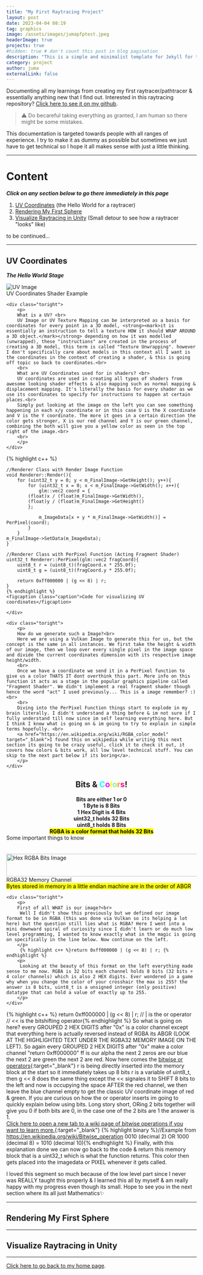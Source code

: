 ```yaml
---
title: "My First Raytracing Project"
layout: post
date: 2023-04-04 08:19
tag: graphics
image: /assets/images/jumapfptest.jpeg
headerImage: true
projects: true
#hidden: true # don't count this post in blog pagination
description: "This is a simple and minimalist template for Jekyll for those who likes to eat noodles."
category: project
author: juma
externalLink: false
---
```


Documenting all my learnings from creating my first raytracer/pathtracer & essentially anything new that I find out. Interested in this raytracing repository? [Click here to see it on my github](https://github.com/j-2k/Raytracing).

> :warning: Do becareful taking everything as granted, I am human so there might be some mistakes.

This documentation is targeted towards people with all ranges of experience. I try to make it as dummy as possible but sometimes we just have to get technical so I hope it all makes sense with just a little thinking. 

---

# Content

***Click on any section below to go there immediately in this page***

1. [UV Coordinates](#UV_Image) (the Hello World for a raytracer)
2. [Rendering My First Sphere](#Rendering_Sphere)
3. [Visualize Raytracing in Unity](#Visualize_Raytracing) (Small detour to see how a raytracer "looks" like)

to be continued...


---
<a name="UV_Image"></a>

## UV Coordinates
***The Hello World Stage***

<div class="side-by-side">
    <div class="toleft">
        <img class="image" src="/assets/raytracingproj/uvimage.png" alt="UV Image">
        <figcaption class="caption">UV Coordinates Shader Example</figcaption>
    </div>

    <div class="toright">
        <p>
        What is a UV? <br>
        UV Image or UV Texture Mapping can be interpreted as a basis for coordinates for every point in a 3D model, <strong><mark>it is essentially an instruction to tell a texture HOW it should WRAP AROUND a 3D object.</mark></strong> depending on how it was modelled (unwrapped), these "instructions" are created in the process of creating a 3D model, this term is called "Texture Unwrapping". however I don't specifically care about models in this context all I want is the coordinates in the context of creating a shader, & this is going off topic so back to coordinates.<br>
        <br>
        What are UV Coordinates used for in shaders? <br>
        UV coordinates are used in creating all types of shaders from awesome looking shader effects & also mapping such as normal mapping & displacement mapping. It's literally the basis for every shader as we use its coordinates to specify for instructions to happen at certain places.<br>
        Simply put looking at the image on the left you can see something happening in each x/y coordinate or in this case U is the X coordinate and V is the Y coordinate. The more it goes in a certain direction the color gets stronger, X is our red channel and Y is our green channel, combining the both will give you a yellow color as seen in the top right of the image.<br>
        <br>
        </p>
    </div>
</div>

<div class="side-by-side">
    <div class="toleft">
    {% highlight c++ %}

    //Renderer Class with Render Image Function
    void Renderer::Render(){
        for (uint32_t y = 0; y < m_FinalImage->GetHeight(); y++){
            for (uint32_t x = 0; x < m_FinalImage->GetWidth(); x++){
                glm::vec2 coord = {
			(float)x / (float)m_FinalImage->GetWidth(),
			(float)y / (float)m_FinalImage->GetHeight()
			};

                m_ImageData[x + y * m_FinalImage->GetWidth()] = PerPixel(coord);
            }
        }
    m_FinalImage->SetData(m_ImageData);
    }

    //Renderer Class with PerPixel Function (Acting Fragment Shader)
    uint32_t Renderer::PerPixel(glm::vec2 fragCoord){
	    uint8_t r = (uint8_t)(fragCoord.x * 255.0f);
	    uint8_t g = (uint8_t)(fragCoord.y * 255.0f);

	    return 0xff000000 | (g << 8) | r;
    }
    {% endhighlight %}
    <figcaption class="caption">Code for visualizing UV coordinates</figcaption>

    </div>

    <div class="toright">
        <p>
        How do we generate such a Image?<br>
        Here we are using a Vulkan Image to generate this for us, but the concept is the same in all instances. We first take the height & width of our image, then we loop over every single pixel in the image space and divide the current coordinates dimension with its respective image height/width.
        <br>
        Once we have a coordinate we send it in a PerPixel function to give us a color THATS IT dont overthink this part. More info on this function it acts as a stage in the popular graphics pipeline called "Fragment Shader". We didn't implement a real fragment shader though hence the word "act" I used previously... This is a image remember? :)<br>
        <br>
        Diving into the PerPixel Function things start to explode in my brain literally. I didn't understand a thing before & im not sure if I fully understand till now since im self learning everything here. But I think I know what is going on & im going to try to explain in simple terms hopefully. <br>
        <a href="https://en.wikipedia.org/wiki/RGBA_color_model" target="_blank">I found this on wikipedia while writing this next section its going to be crazy useful, click it to check it out, it covers how colors & bits work, all low level technical stuff. You can skip to the next part below if its boring</a>.
        </p>
    </div>
</div>

<div class="side-by-side">
    <div class="toleft">
    <center><strong>
    <h2>Bits & 
    <span style="color:cyan">C</span><span style="color:#F800FF">o</span><span style="color:yellow">l</span><span style="color:lightgreen">o</span><span style="color:#FFA500">r</span><span style="color:#FF00A1">s</span>!</h2>
    Bits are either 1 or 0<br>
    1 Byte is 8 Bits<br>
    1 Hex Digit is 4 Bits<br>
    uint32_t holds 32 Bits<br>
    uint8_t holds 8 Bits<br>
    <mark>RGBA is a color format that holds 32 Bits</mark><br>
    </strong></center>
    <figcaption class="caption">Some important things to know</figcaption>
    <br>
    <br>
    <img class="image" src="/assets/raytracingproj/HexRGBAbits.png" width="800" height="60" alt="Hex RGBA Bits Image">
    <figcaption class="caption">RGBA32 Memory Channel</figcaption>
    <figcaption class="caption"><mark>Bytes stored in memory in a little endian machine are in the order of ABGR</mark></figcaption>
    </div>

    <div class="toright">
        <p>
        First of all WHAT is our image?<br>
         Well I didn't show this previously but we defined our image format to be in RGBA (this was done via Vulkan so its helping a lot here) but the question still lies what is RGBA? Here I went into a mini downward spiral of curiosity since I didn't learn or do much low level programming, I wanted to know exactly what in the magic is going on specifically in the line below. Now continue on the left.
        </p>
         {% highlight c++ %}return 0xff000000 | (g << 8) | r; {% endhighlight %}
        <p>
         Looking at the beauty of this format on the left everything made sense to me now. RGBA is 32 bits each channel holds 8 bits (32 bits ÷ 4 color channels) which is also 2 HEX digits. Ever wondered in a game why when you change the color of your crosshair the max is 255? the answer is 8 bits, uint8_t is a unsigned integer (only positive) datatype that can hold a value of exactly up to 255.
        </p>
    </div>
</div>

{% highlight c++ %} return 0xff000000 | (g << 8) | r; // | is the or operator // << is the bitshifting operator{% endhighlight %}
So what is going on here? every GROUPED 2 HEX DIGITS after "0x" is a color channel except that everything here is actually reversed instead of RGBA its ABGR (LOOK AT THE HIGHLIGHTED TEXT UNDER THE RGBA32 MEMORY IMAGE ON THE LEFT). So again every GROUPED 2 HEX DIGITS after "0x" make a color channel "return 0xff000000" ff is our alpha the next 2 zeros are our blue the next 2 are green the next 2 are red. Now here comes the [bitwise or operators](https://en.wikipedia.org/wiki/Bitwise_operation){:target="_blank"} r is being directly inserted into the memory block at the start so it immediately takes up 8 bits r is a variable of uint8_t, then g << 8 does the same thing except the << signales it to SHIFT 8 bits to the left and now is occupying the space AFTER the red channel, we then leave the blue channel empty to get the classic UV coordinate image of red & green. If you are curious on how the or operator inserts im going to quickly explain below using bits. Long story short, ORing 2 bits together will give you 0 if both bits are 0, in the case one of the 2 bits are 1 the answer is 1.<br>
[Click here to open a new tab to a wiki page of bitwise operations if you want to learn more.](https://en.wikipedia.org/wiki/Bitwise_operation){:target="_blank"}
{% highlight binary %}//Example from https://en.wikipedia.org/wiki/Bitwise_operation
   0010 (decimal 2)
OR 1000 (decimal 8)
 = 1010 (decimal 10){% endhighlight %}
Finally, with this explanation done we can now go back to the code & return this memory block that is a uint32_t which is what the function returns. This color then gets placed into the imagedata or PIXEL whenever it gets called.

I loved this segment so much because of the low level part since I never was REALLY taught this properly & I learned this all by myself & am really happy with my progress even though its small. Hope to see you in the next section where its all just Mathematics✨

---

## Rendering My First Sphere <a name="Rendering_Sphere"></a>

---

## Visualize Raytracing in Unity <a name="Visualize_Raytracing"></a>

---



[Click here to go back to my home page](https://j-2k.github.io).
